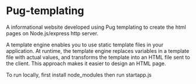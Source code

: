 # Pug-templating
A informational website developed using Pug templating to create the html pages on Node.js/express http server. 

A template engine enables you to use static template files in your application. At runtime, the template engine replaces variables in a template file with actual values, and transforms the template into an HTML file sent to the client. This approach makes it easier to design an HTML page.

To run locally, first install node_modules then run startapp.js
